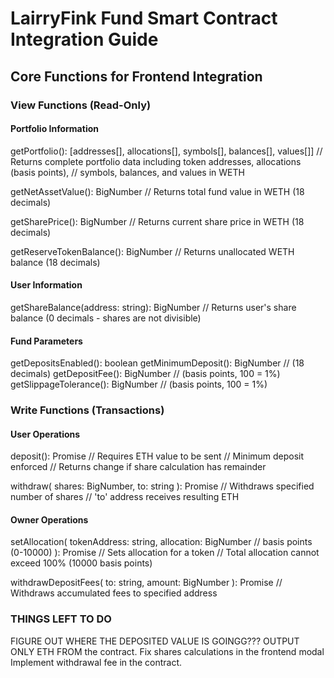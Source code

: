 # LairryFink Fund Smart Contract Integration Guide

## Core Functions for Frontend Integration

### View Functions (Read-Only)

#### Portfolio Information 

getPortfolio(): [addresses[], allocations[], symbols[], balances[], values[]]
// Returns complete portfolio data including token addresses, allocations (basis points),
// symbols, balances, and values in WETH

getNetAssetValue(): BigNumber
// Returns total fund value in WETH (18 decimals)

getSharePrice(): BigNumber
// Returns current share price in WETH (18 decimals)

getReserveTokenBalance(): BigNumber
// Returns unallocated WETH balance (18 decimals)

#### User Information

getShareBalance(address: string): BigNumber
// Returns user's share balance (0 decimals - shares are not divisible)



#### Fund Parameters

getDepositsEnabled(): boolean
getMinimumDeposit(): BigNumber // (18 decimals)
getDepositFee(): BigNumber // (basis points, 100 = 1%)
getSlippageTolerance(): BigNumber // (basis points, 100 = 1%)


### Write Functions (Transactions)

#### User Operations

deposit(): Promise<TransactionResponse>
// Requires ETH value to be sent
// Minimum deposit enforced
// Returns change if share calculation has remainder

withdraw(
shares: BigNumber,
to: string
): Promise<TransactionResponse>
// Withdraws specified number of shares
// 'to' address receives resulting ETH

#### Owner Operations

setAllocation(
tokenAddress: string,
allocation: BigNumber // basis points (0-10000)
): Promise<TransactionResponse>
// Sets allocation for a token
// Total allocation cannot exceed 100% (10000 basis points)

withdrawDepositFees(
to: string,
amount: BigNumber
): Promise<TransactionResponse>
// Withdraws accumulated fees to specified address

### THINGS LEFT TO DO
FIGURE OUT WHERE THE DEPOSITED VALUE IS GOINGG???
OUTPUT ONLY ETH FROM the contract.
Fix shares calculations in the frontend modal
Implement withdrawal fee in the contract.